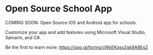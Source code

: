 # Open Source School App

COMING SOON: Open Source iOS and Android app for schools.

Customize your app and add features using Microsoft Visual Studio, Xamarin, and C#.

Be the first to learn more: https://goo.gl/forms/cWkEKqss2gk9A8Es2
